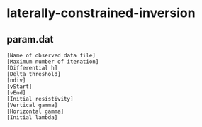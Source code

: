 # laterally-constrained-inversion

## param.dat
```
[Name of observed data file]
[Maximum number of iteration]
[Differential h]
[Delta threshold]
[ndiv]
[vStart]
[vEnd]
[Initial resistivity]
[Vertical gamma]
[Horizontal gamma]
[Initial lambda]
```
